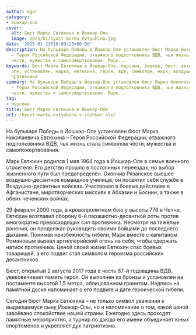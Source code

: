 ```yaml
---
author: egor
category:
- йошкар-ола
cover:
  alt: Бюст Марка Евтюхина в Йошкар-Оле
  image: 2025/01/byust-marka-evtyuhina.jpg
date: '2025-01-23T16:09:23+00:00'
description: На бульваре Победы в Йошкар-Оле установлен бюст Марка Николаевича Евтюхина
  – Героя Российской Федерации, отважного подполковника ВДВ, чья жизнь стала символом
  чести, мужества и самопожертвования. Марк...
keywords: Бюст Марка Евтюхина в Йошкар-Оле, персона, йошкар, бюст, евтюхин, года,
  оле, установлен, марка, евтюхина, героя, вдв, символом, марк, воздушно, боевых,
  противника
summary: На бульваре Победы в Йошкар-Оле установлен бюст Марка Николаевича Евтюхина
  – Героя Российской Федерации, отважного подполковника ВДВ, чья жизнь стала символом
  чести, мужества и самопожертвования. Марк...
tag:
- персона
title: Бюст Марка Евтюхина в Йошкар-Оле
url: /byust-marka-evtyuhina-v-joshkar-ole/
---
```


На бульваре Победы в Йошкар-Оле установлен бюст Марка Николаевича Евтюхина – Героя Российской Федерации, отважного подполковника ВДВ, чья жизнь стала символом чести, мужества и самопожертвования.

Марк Евтюхин родился 1 мая 1964 года в Йошкар-Оле в семье военного строителя. Его детство прошло в постоянных переездах, но выбор жизненного пути был предопределён. Окончив Рязанское высшее воздушно-десантное командное училище, он посвятил себя службе в Воздушно-десантных войсках. Участвовал в боевых действиях в Афганистане, миротворческих миссиях в Абхазии и Боснии, а также в обеих чеченских войнах.

29 февраля 2000 года, в кровопролитном бою у высоты 776 в Чечне, Евтюхин возглавил оборону 6-й парашютно-десантной роты против многократно превосходящих сил противника. Несмотря на тяжёлые ранения, он продолжал руководить своими бойцами до последнего дыхания. Понимая неизбежность гибели, Марк вместе с капитаном Романовым вызвал артиллерийский огонь на себя, чтобы сдержать натиск противника. Ценой своей жизни Евтюхин спас боевых товарищей, а его подвиг стал символом героизма российских десантников.

Бюст, открытый 2 августа 2017 года в честь 87-й годовщины ВДВ, увековечивает память героя. Он выполнен из бронзы и установлен на постаменте высотой 1,5 метра, облицованном гранитом. Надпись на памятной доске напоминает о его подвиге и дате героической гибели.

Сегодня бюст Марка Евтюхина – не только символ уважения к выдающемуся сыну Йошкар-Олы, но и напоминание о том, какой ценой завоёвано спокойствие нашей страны. Ежегодно здесь проходят памятные мероприятия, а турнир по дзюдо его имени объединяет юных спортсменов и укрепляет дух патриотизма.